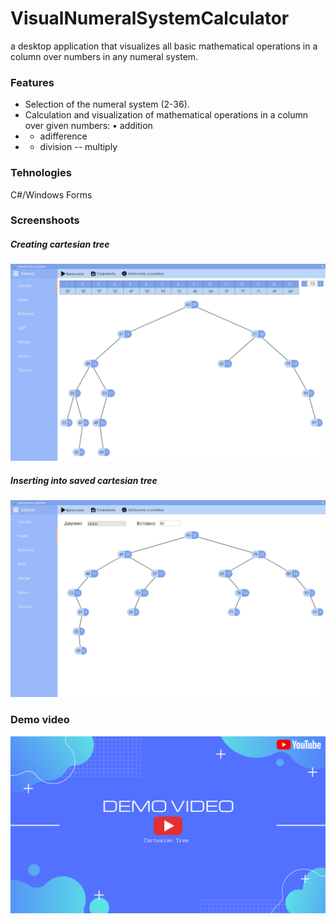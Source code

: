 # VisualNumeralSystemCalculator
a desktop application that visualizes all basic mathematical operations in a column over numbers in any numeral system.
### Features
- Selection of the numeral system (2-36).
- Calculation and visualization of mathematical operations in a column over given numbers:
• addition
- - adifference
- - division
-- multiply
### Tehnologies
C#/Windows Forms
### Screenshoots
##### Creating cartesian tree
![Creating cartesian tree](https://github.com/DaniilPanasenko/CartesianTree/raw/master/Media/Create.png)
##### Inserting into saved cartesian tree
![Inserting into saved cartesian tree](https://github.com/DaniilPanasenko/CartesianTree/raw/master/Media/Insert.png)
### Demo video
[![Watch the video](https://github.com/DaniilPanasenko/CartesianTree/raw/master/Media/demo_picture.png)](https://youtu.be/LtpezYmbjVU)

